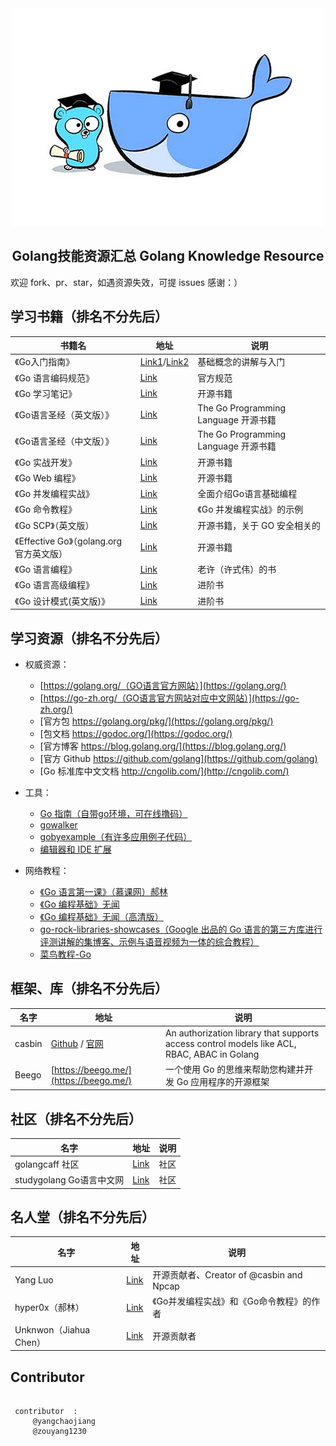 
<div align="center">
    <img width="500" src="images/logo.jpg">
</div>


<h2 align="center">Golang技能资源汇总 Golang Knowledge Resource</h2>

欢迎 fork、pr、star，如遇资源失效，可提 issues 感谢：）   



## 学习书籍（排名不分先后）
书籍名 | 地址 | 说明
------------- | ------------- | -------------
《Go入门指南》 | [Link1](https://github.com/Unknwon/the-way-to-go_ZH_CN/blob/master/eBook/preface.md)/[Link2](https://golangcaff.com/docs/the-way-to-go) | 基础概念的讲解与入门
《Go 语言编码规范》 | [Link](https://golang.org/ref/spec) | 官方规范
《Go 学习笔记》 | [Link](https://github.com/qyuhen/book) | 开源书籍
《Go语言圣经（英文版）》 | [Link](http://www.gopl.io/) | The Go Programming Language 开源书籍
《Go语言圣经（中文版）》 | [Link](https://books.studygolang.com/gopl-zh/) | The Go Programming Language 开源书籍
《Go 实战开发》 | [Link](https://github.com/astaxie/go-best-practice) | 开源书籍
《Go Web 编程》 | [Link](https://github.com/astaxie/build-web-application-with-golang/blob/master/zh/preface.md) | 开源书籍
《Go 并发编程实战》 | [Link](http://www.ituring.com.cn/book/1525) | 全面介绍Go语言基础编程
《Go 命令教程》 | [Link](https://github.com/hyper0x/go_command_tutorial) | 《Go 并发编程实战》的示例
《Go SCP》（英文版） | [Link](https://checkmarx.gitbooks.io/go-scp/content/) | 开源书籍，关于 GO 安全相关的
《Effective Go》（golang.org 官方英文版） | [Link](https://golang.org/doc/effective_go.html) | 开源书籍
《Go 语言编程》 | [Link](https://www.amazon.cn/dp/B00932YRPA/ref=sr_1_1?ie=UTF8&qid=1530066540&sr=8-1&keywords=go%E8%AF%AD%E8%A8%80%E7%BC%96%E7%A8%8B) | 老许（许式伟）的书
《Go 语言高级编程》 | [Link](https://github.com/chai2010/advanced-go-programming-book) | 进阶书
《Go 设计模式(英文版)》 | [Link](https://legacy.gitbook.com/book/hxangel/go-patterns/details) | 进阶书


## 学习资源（排名不分先后）

- 权威资源：
    - [https://golang.org/（GO语言官方网站）](https://golang.org/)
    - [https://go-zh.org/（GO语言官方网站对应中文网站）](https://go-zh.org/)
    - [官方包 https://golang.org/pkg/](https://golang.org/pkg/)
    - [包文档 https://godoc.org/](https://godoc.org/)
    - [官方博客 https://blog.golang.org/](https://blog.golang.org/)
    - [官方 Github https://github.com/golang](https://github.com/golang)
    - [Go 标准库中文文档 http://cngolib.com/](http://cngolib.com/)

- 工具：
    - [Go 指南（自带go环境，可在线撸码）](https://tour.golang.org)
    - [gowalker](https://gowalker.org/)
    - [gobyexample（有许多应用例子代码）](https://gobyexample.com/)
    - [编辑器和 IDE 扩展](http://go-lang.cat-v.org/text-editors/)

- 网络教程：
    - [《Go 语言第一课》（慕课网）郝林](https://www.imooc.com/learn/345)
    - [《Go 编程基础》无闻](https://github.com/Unknwon/go-fundamental-programming)
    - [《Go 编程基础》无闻（高清版）](https://golangcaff.com/docs/go-fundamental-programming)
    - [go-rock-libraries-showcases（Google 出品的 Go 语言的第三方库进行评测讲解的集博客、示例与语音视频为一体的综合教程）](http://www.runoob.com/go/go-tutorial.html)
    - [菜鸟教程-Go](http://www.runoob.com/go/go-tutorial.html)


## 框架、库（排名不分先后）
名字 | 地址 | 说明
------------- | ------------- | -------------
casbin | [Github](https://github.com/casbin) / [官网](http://casbin.org/) | An authorization library that supports access control models like ACL, RBAC, ABAC in Golang
Beego | [https://beego.me/](https://beego.me/) | 一个使用 Go 的思维来帮助您构建并开发 Go 应用程序的开源框架


## 社区（排名不分先后）
名字 | 地址 | 说明
------------- | ------------- | -------------
golangcaff 社区 | [Link](https://golangcaff.com/) | 社区
studygolang Go语言中文网 | [Link](https://studygolang.com/) | 社区


## 名人堂（排名不分先后）
名字 | 地址 | 说明
------------- | ------------- | -------------
Yang Luo  | [Link](https://github.com/hsluoyz) | 开源贡献者、Creator of @casbin and Npcap
hyper0x（郝林）  | [Link](https://github.com/hyper0x) | 《Go并发编程实战》和《Go命令教程》的作者
Unknwon（Jiahua Chen）  | [Link](https://github.com/Unknwon) | 开源贡献者



## Contributor
```

 contributor  :
     @yangchaojiang
     @zouyang1230
    
```